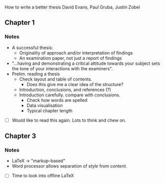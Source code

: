 How to write a better thesis
David Evans, Paul Gruba, Justin Zobel


## Chapter 1

### Notes
 
 - A successful thesis:
	 - Originality of approach and/or interpretation of findings
	 - An examination paper, not just a report of findings
- "...having and demonstrating a critical attitude towards your subject sets the tone of your interactions with the examiners". 
- Prelim. reading a thesis
	- Check layout and table of contents.
		- Does this give me a clear idea of the structure?
	- Introduction, conclusions, and references (?)
	- Introduction carefully. compare with conclusions. 
		- Check how words are spelled
		- Data visualisation
		- Typical chapter length

- [ ] Would like to read this again. Lots to think and chew on.

## Chapter 3
### Notes

- LaTeX -> "markup-based"
- Word processor allows separation of *style* from *content*. 

- [ ] Time to look into offline LaTeX